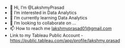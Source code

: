 - 👋 Hi, I’m @LakshmyPrasad
- 👀 I’m interested in Data Analytics
- 🌱 I’m currently learning Data Analytics
- 💞️ I’m looking to collaborate on ...
- 📫 How to reach me lakshmyprasad01@gmail.com
- Link to my Tableau Public Account - https://public.tableau.com/app/profile/lakshmy.prasad

<!---
LakshmyPrasad/LakshmyPrasad is a ✨ special ✨ repository because its `README.md` (this file) appears on your GitHub profile.
You can click the Preview link to take a look at your changes.
--->
